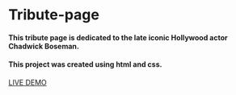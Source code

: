 # Tribute-page
#### This tribute page is dedicated to the late iconic Hollywood actor Chadwick Boseman. 
#### This project was created using html and css.
[LIVE DEMO](https://judithjude369.github.io/Tribute-page/)

